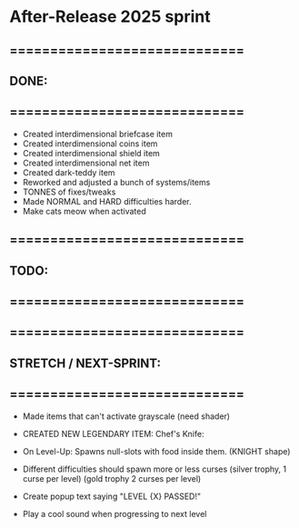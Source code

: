 

# After-Release 2025 sprint

## =============================
## DONE:
## =============================

- Created interdimensional briefcase item
- Created interdimensional coins item
- Created interdimensional shield item
- Created interdimensional net item
- Created dark-teddy item
- Reworked and adjusted a bunch of systems/items
- TONNES of fixes/tweaks
- Made NORMAL and HARD difficulties harder. 
- Make cats meow when activated



## =============================
## TODO:
## =============================




## =============================
## STRETCH / NEXT-SPRINT:
## =============================


- Made items that can't activate grayscale (need shader)

- CREATED NEW LEGENDARY ITEM: Chef's Knife: 
- On Level-Up: Spawns null-slots with food inside them. (KNIGHT shape)


- Different difficulties should spawn more or less curses 
(silver trophy, 1 curse per level) (gold trophy 2 curses per level)

- Create popup text saying "LEVEL {X} PASSED!"
- Play a cool sound when progressing to next level

